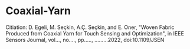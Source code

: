 # Coaxial-Yarn

Citiation: D. Egeli, M. Seçkin, A.Ç. Seçkin, and E. Oner, "Woven Fabric Produced from Coaxial Yarn for Touch Sensing and Optimization", in IEEE Sensors Journal, vol..., no...., pp....., .........2022, doi:10.1109/JSEN
